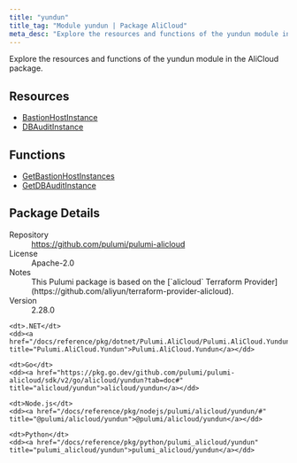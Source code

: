 ```yaml
---
title: "yundun"
title_tag: "Module yundun | Package AliCloud"
meta_desc: "Explore the resources and functions of the yundun module in the AliCloud package."
---
```


<!-- WARNING: this file was generated by Pulumi Docs Generator. -->
<!-- Do not edit by hand unless you're certain you know what you are doing! -->

Explore the resources and functions of the yundun module in the AliCloud package.

<h2 id="resources">Resources</h2>
<ul class="api">
    <li><a href="bastionhostinstance" title="BastionHostInstance"><span class="symbol resource"></span>BastionHostInstance</a></li>
    <li><a href="dbauditinstance" title="DBAuditInstance"><span class="symbol resource"></span>DBAuditInstance</a></li>
</ul>

<h2 id="functions">Functions</h2>
<ul class="api">
    <li><a href="getbastionhostinstances" title="GetBastionHostInstances"><span class="symbol function"></span>GetBastionHostInstances</a></li>
    <li><a href="getdbauditinstance" title="GetDBAuditInstance"><span class="symbol function"></span>GetDBAuditInstance</a></li>
</ul>

<h2 id="package-details">Package Details</h2>
<dl class="package-details">
	<dt>Repository</dt>
	<dd><a href="https://github.com/pulumi/pulumi-alicloud">https://github.com/pulumi/pulumi-alicloud</a></dd>
	<dt>License</dt>
	<dd>Apache-2.0</dd>
	<dt>Notes</dt>
	<dd>This Pulumi package is based on the [`alicloud` Terraform Provider](https://github.com/aliyun/terraform-provider-alicloud).</dd>
	<dt>Version</dt>
	<dd>2.28.0</dd>
</dl>



<dl class="tabular">

    <dt>.NET</dt>
    <dd><a href="/docs/reference/pkg/dotnet/Pulumi.AliCloud/Pulumi.AliCloud.Yundun.html" title="Pulumi.AliCloud.Yundun">Pulumi.AliCloud.Yundun</a></dd>

    <dt>Go</dt>
    <dd><a href="https://pkg.go.dev/github.com/pulumi/pulumi-alicloud/sdk/v2/go/alicloud/yundun?tab=doc#" title="alicloud/yundun">alicloud/yundun</a></dd>

    <dt>Node.js</dt>
    <dd><a href="/docs/reference/pkg/nodejs/pulumi/alicloud/yundun/#" title="@pulumi/alicloud/yundun">@pulumi/alicloud/yundun</a></dd>

    <dt>Python</dt>
    <dd><a href="/docs/reference/pkg/python/pulumi_alicloud/yundun" title="pulumi_alicloud/yundun">pulumi_alicloud/yundun</a></dd>

</dl>

